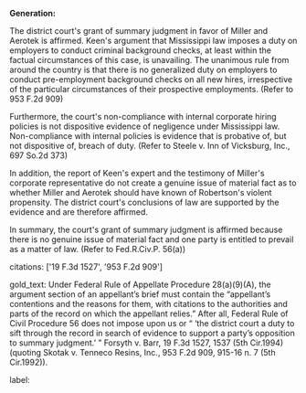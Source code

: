 **Generation:**



The district court's grant of summary judgment in favor of Miller and Aerotek is affirmed. Keen's argument that Mississippi law imposes a duty on employers to conduct criminal background checks, at least within the factual circumstances of this case, is unavailing. The unanimous rule from around the country is that there is no generalized duty on employers to conduct pre-employment background checks on all new hires, irrespective of the particular circumstances of their prospective employments. (Refer to 953 F.2d 909)

Furthermore, the court's non-compliance with internal corporate hiring policies is not dispositive evidence of negligence under Mississippi law. Non-compliance with internal policies is evidence that is probative of, but not dispositive of, breach of duty. (Refer to Steele v. Inn of Vicksburg, Inc., 697 So.2d 373)

In addition, the report of Keen's expert and the testimony of Miller's corporate representative do not create a genuine issue of material fact as to whether Miller and Aerotek should have known of Robertson's violent propensity. The district court's conclusions of law are supported by the evidence and are therefore affirmed.

In summary, the court's grant of summary judgment is affirmed because there is no genuine issue of material fact and one party is entitled to prevail as a matter of law. (Refer to Fed.R.Civ.P. 56(a))



citations: ['19 F.3d 1527', '953 F.2d 909']

gold_text: Under Federal Rule of Appellate Procedure 28(a)(9)(A), the argument section of an appellant’s brief must contain the “appellant’s contentions and the reasons for them, with citations to the authorities and parts of the record on which the appellant relies.” After all, Federal Rule of Civil Procedure 56 does not impose upon us or “ ‘the district court a duty to sift through the record in search of evidence to support a party’s opposition to summary judgment.’ ” Forsyth v. Barr, 19 F.3d 1527, 1537 (5th Cir.1994) (quoting Skotak v. Tenneco Resins, Inc., 953 F.2d 909, 915-16 n. 7 (5th Cir.1992)).

label: 